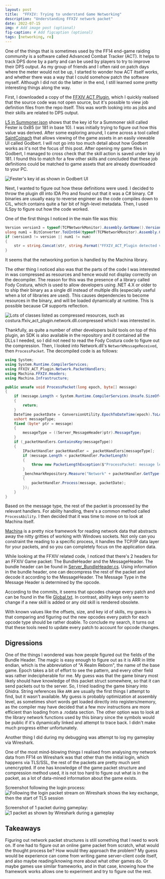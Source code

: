 ```yaml
---
layout: post
title:  "FFXIV: Trying to understand Game Networking"
description: "Understanding FFXIV network packet"
date: 2022-07-15
img: # Add image post (optional)
fig-caption: # Add figcaption (optional)
tags: [networking, re]
---
```


One of the things that is sometimes used by the FF14 end-game raiding community is a software called Advanced Combat Tracker (ACT). It helps to track DPS done by a party and can be used by players to try to improve their DPS output. As my group of friends and I often raid on patch days where the meter would not be up, I started to wonder how ACT itself works, and whether there was a way that I could somehow patch the software myself. Although I did not do the latter in the end, I still learned some pretty interesting things along the way.

First, I downloaded a copy of the <a href="https://github.com/ravahn/FFXIV_ACT_Plugin">FFXIV ACT Plugin</a>, which I quickly realised that the source code was not open source, but it's possible to view job definition files from the repo itself. This was worth looking into as jobs and their skills are related to DPS output.

<a href="https://github.com/ravahn/FFXIV_ACT_Plugin/blob/11b4d0af84bf8fa547a8ea1b2fe732ffc8e89485/Definitions/Summoner.json#L5">L5 in Summoner.json</a> shows that the key id for a Summoner skill called Fester is 0xB5 (or 181 in base 10). I was initially trying to figure out how this value was derived. After some exploring around, I came across a tool called <a href="https://github.com/xivapi/SaintCoinach">SaintCoinach</a> that allows viewing of the game assets in an easily viewable UI called Godbert. I will not go into too much detail about how Godbert works as it's not the focus of this post. After opening my game files in Godbert, I managed to cross check that the skill action is saved under key id 181. I found this to match for a few other skills and concluded that these job definitions could be matched to game assets that are already downloaded to your PC.

![Fester's key id as shown in Godbert UI]({{site.baseurl}}/assets/img/godbert01.jpg)

Next, I wanted to figure out how these definitions were used. I decided to throw the plugin dll into IDA Pro and found out that it was a C# binary. C# binaries are usually easy to reverse engineer as the code compiles down to CIL, which contains quite a fair bit of high-level metadata. Then, I used ILSpy to figure out how the code worked.

One of the first things I noticed in the main file was this:
```c#
Version version3 = typeof(TCPNetworkMonitor).Assembly.GetName().Version;
ulong num1 = BitConverter.ToUInt64(typeof(TCPNetworkMonitor).Assembly.GetName().GetPublicKeyToken(), 0);
if (version3 != version || num1 != num)
{
    str = string.Concat(str, string.Format("FFXIV_ACT_Plugin detected version {0} of Machina library, expected {1}.  Restart ACT, and make sure FFXIV_ACT_Plugin is the first plugin listed on the plugins tab.{2}", version3, version, Environment.NewLine));
}
```
It seems that the networking portion is handled by the Machina library. 

The other thing I noticed also was that the parts of the code I was interested in was compressed as resources and hence would not display correctly on the decompiler. The reason for this was the presence of a library called Fody Costura, which is used to allow developers using .NET 4.X or older to to ship their binary as a single dll instead of multiple dlls (especially useful when a lot of libraries are used). This causes dependencies to become resources in the binary, and will be loaded dynamically at runtime. This is possible because C# supports reflection.

![Lots of classes listed as compressed resources, such as costura.ffxiv_act_plugin.network.dll.compressed which I was interested in.]({{site.baseurl}}/assets/img/embeddedresources01.jpg)

Thankfully, as quite a number of other developers build tools on top of this plugin, an SDK is also available in the repository and it contained all the DLLs I needed, so I did not need to read the Fody Costura code to figure out the compression. Then, I looked into Network.dll's `NetworkMessageReceived`, then `ProcessPacket`. The decompiled code is as follows:

```c#
using System;
using System.Runtime.CompilerServices;
using FFXIV_ACT_Plugin.Network.PacketHandlers;
using Machina.FFXIV.Headers;
using Machina.Infrastructure;

public unsafe void ProcessPacket(long epoch, byte[] message)
{
	if (message.Length < System.Runtime.CompilerServices.Unsafe.SizeOf<Server_MessageHeader>())
	{
		return;
	}
	DateTime packetDate = ConversionUtility.EpochToDateTime(epoch).ToLocalTime();
	ushort messageType;
	fixed (byte* ptr = message)
	{
		messageType = ((Server_MessageHeader)ptr).MessageType;
	}
	if (_packetHandlers.ContainsKey(messageType))
	{
		IPacketHandler packetHandler = _packetHandlers[messageType];
		if (message.Length < packetHandler.PacketLength)
		{
			throw new PacketLengthException($"ProcessPacket: message length {message.Length} is less than {packetHandler.PacketLength} for handler {packetHandler.GetType().Name}");
		}
		_benchmarkRepository.Measure("Network" + packetHandler.GetType().Name, delegate
		{
			packetHandler.Process(message, packetDate);
		});
	}
}
```

Based on the message type, the rest of the packet is processed by the relevant handlers. For ability handling, there's a common method called `ProcessAbility`. I then decided that it was time to move on to look at Machina itself.

<a href="https://github.com/ravahn/machina">Machina</a> is a pretty nice framework for reading network data that abstracts away the nitty gritties of working with Windows sockets. Not only can you constraint the reading to a specific process, it handles the TCP/IP data layer for your packets, and so you can completely focus on the application data.

While looking at the FFXIV related code, I noticed that there's 2 headers for an FFXIV Game packet: The BundleHeader and the MessageHeader. The bundle header can be found in <a href="https://github.com/ravahn/machina/blob/3e0956ed1ee6f7b428145b121a0287b7f9cbadf4/Machina.FFXIV/Headers/Server_BundleHeader.cs#L29">Server_BundleHeader.cs</a>. Using information in the bundle header, one can decompress the rest of the packet and decode it according to the MessageHeader. The Message Type in the Message Header is determined by the opcode.

According to the commits, it seems that opcodes change every patch and can be found in the file <a href="https://github.com/ravahn/machina/blob/3e0956ed1ee6f7b428145b121a0287b7f9cbadf4/Machina.FFXIV/Headers/Opcodes/Global.txt">Global.txt</a>. In contrast, ability keys only seem to change if a new skill is added or any old skill is rendered obsolete.

With known values like the offsets, size, and key id of skills, my guess is that comparing and figuring out the new opcodes every patch for each opcode type should be rather doable. To conclude my search, it turns out that these tools need to update every patch to account for opcode changes.

## Digressions

One of the things I wondered was how people figured out the fields of the Bundle Header. The magic is easy enough to figure out as it is ARR in little endian, which is the abbreviation of "A Realm Reborn", the name of the base game. Epoch takes a bit of effort to see the pattern, and every other field was rather indecipherable for me. My guess was that the game binary most likely should have knowledge of this packet struct somewhere, so that it can send packets out to the server. So, I tried loading the game binary into Ghidra.  String references like `ARR` are usually the first things I attempt to find, but it wasn't available. My guess is probably optimization at assembly level, as sometimes short words get loaded directly into registers/memory, as the compiler may have decided that a few mov instructions are more efficient than loading from a .rodata section. The other option was to look at the library network functions used by this binary since the symbols would be public if it's dynamically linked and attempt to trace back. I didn't make much progress either unfortunately.

Another thing I did during my debugging was attempt to log my gameplay via Wireshark.

One of the most mind-blowing things I realised from analysing my network data from FF14 on Wireshark was that other than the initial login, which happens via TLS/SSL, the rest of the packets are pretty much sent unencrypted. If one has knowledge of the game packet structure and compression method used, it is not too hard to figure out what is in the packet, as a lot of data-mined information about the game exists. 

Screenshot following the login process:  
![Following the login packet stream on Wireshark shows the key exchange, then the start of TLS session]({{site.baseurl}}/assets/img/ws00.jpg)


Screenshot of 1 packet during gameplay:  
![1 packet as shown by Wireshark during a gameplay]({{site.baseurl}}/assets/img/ws01.jpg)

## Takeaways

Figuring out network packet structures is still something that I need to work on. If one had to figure out an online game packet from scratch, what would the thought process be? How would they approach the problem? My guess would be experience can come from writing game server-client code itself, and also maybe reading/knowing more about what other games do. Or maybe games use similar frameworks, and in that case, knowing how the framework works allows one to experiment and try to figure out the rest.